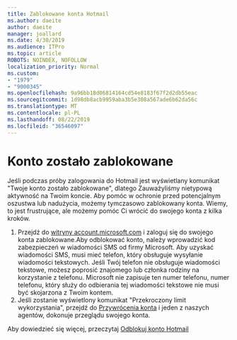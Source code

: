 ```yaml
---
title: Zablokowane konta Hotmail
ms.author: daeite
author: daeite
manager: joallard
ms.date: 4/30/2019
ms.audience: ITPro
ms.topic: article
ROBOTS: NOINDEX, NOFOLLOW
localization_priority: Normal
ms.custom:
- "1979"
- "9000345"
ms.openlocfilehash: 9a96bb18d06814164cd54e8183f67f2d2db55eac
ms.sourcegitcommit: 1d98db8acb9959aba3b5e308a567ade6b62da56c
ms.translationtype: MT
ms.contentlocale: pl-PL
ms.lasthandoff: 08/22/2019
ms.locfileid: "36546097"
---
```

# <a name="account-locked"></a>Konto zostało zablokowane

Jeśli podczas próby zalogowania do Hotmail jest wyświetlany komunikat "Twoje konto zostało zablokowane", dlatego Zauważyliśmy nietypową aktywność na Twoim koncie. Aby pomóc w ochronie przed potencjalnym oszustwa lub nadużycia, możemy tymczasowo zablokowany konta. Wiemy, to jest frustrujące, ale możemy pomóc Ci wrócić do swojego konta z kilka kroków.

1. Przejdź do [witryny account.microsoft.com](https://go.microsoft.com/fwlink/?linkid=2090484) i zaloguj się do swojego konta zablokowane.Aby odblokować konto, należy wprowadzić kod zabezpieczeń w wiadomości SMS od firmy Microsoft. Aby uzyskać wiadomości SMS, musi mieć telefon, który obsługuje wysyłanie wiadomości tekstowych. Jeśli Twój telefon nie obsługuje wiadomości tekstowe, możesz poprosić znajomego lub członka rodziny na korzystanie z telefonu. Microsoft nie zapisuje ten numer telefonu, numer telefonu, który służy do odbierania tej wiadomości tekstowe nie musi być skojarzona z Twoim kontem.
2. Jeśli zostanie wyświetlony komunikat "Przekroczony limit wykorzystania", przejdź do [Przywrócenia konta](https://go.microsoft.com/fwlink/?linkid=2090483) i jeden z naszych agentów, dokonuje przeglądu swojego konta.

Aby dowiedzieć się więcej, przeczytaj [Odblokuj konto Hotmail](https://support.office.com/article/f4ad2701-d166-4d8b-8a6a-9af2a1f8a4c4?wt.mc_id=Office_Outlook_com_Alchemy) 